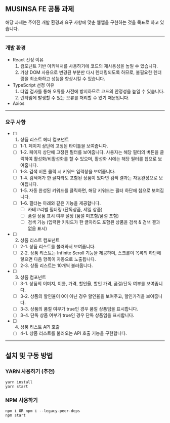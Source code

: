 
## MUSINSA FE 공통 과제

해당 과제는 주어진 개발 환경과 요구 사항에 맞춘 웹앱을 구현하는 것을 목표로 하고 있습니다.

---

### 개발 환경

- React
  선정 이유
    1) 컴포넌트 기반 아키텍처를 사용하기에 코드의 재사용성을 높일 수 있습니다.
    2) 가상 DOM 사용으로 변경된 부분만 다시 렌더링되도록 하므로, 불필요한 렌더링을 최소화하고 성능을 향상시킬 수 있습니다.
- TypeScript
  선정 이유
    1) 타입 검사를 통해 오류를 사전에 방지하므로 코드의 안정성을 높일 수 있습니다.
    2) 런타임에 발생할 수 있는 오류를 처리할 수 있기 때문입니다.
- Axios

---

### 요구 사항

- [ ] 1. 상품 리스트 헤더 컴포넌트
  - [ ] 1-1. 페이지 상단에 고정된 타이틀을 보여줍니다.
  - [ ] 1-2. 페이지 상단에 고정된 필터를 보여줍니다.  사용자는 해당 필터의 버튼을 클릭하여 활성화/비활성화를 할 수 있으며, 활성화 시에는 해당 필터를 칩으로 보여줍니다.
  - [ ] 1-3. 검색 버튼 클릭 시 키워드 입력창을 보여줍니다.
  - [ ] 1-4. 검색어가 한 글자라도 포함된 상품이 있다면 검색 결과는 자동완성으로 보여집니다.  
  - [ ] 1-5. 자동 완성된 키워드를 클릭하면, 해당 키워드는 필터 하단에 칩으로 보여집니다.
  - [ ] 1-6. 필터는 아래와 같은 기능을 제공합니다.
    - [ ] 카테고리별 필터링 (단독상품, 세일 상품)
    - [ ] 품절 상품 표시 여부 설정 (품절 미포함/품절 포함)
    - [ ] 검색 기능 (입력한 키워드가 한 글자라도 포함된 상품을 검색 & 검색 결과 없음 표시)

- [ ] 2. 상품 리스트 컴포넌트
  - [ ] 2-1. 상품 리스트를 불러와서 보여줍니다.
  - [ ] 2-2. 상품 리스트는 Infinite Scroll 기능을 제공하며, 스크롤이 목록의 하단에 닿으면 다음 항목이 자동으로 노출됩니다.
  - [ ] 2-3. 상품 리스트는 10개씩 불러옵니다.

- [ ] 3. 상품 컴포넌트
  - [ ] 3-1. 상품의 이미지, 이름, 가격, 할인율, 할인 가격, 품절/단독 여부를 보여줍니다.
  - [ ] 3-2. 상품의 할인율이 0이 아닌 경우 할인율을 보여주고, 할인가격을 보여줍니다.
  - [ ] 3-3. 상품의 품절 여부가 true인 경우 품절 상품임을 표시합니다.
  - [ ] 3-4. 단독 상품 여부가 true인 경우 단독 상품임을 표시합니다.

- [ ] 4. 상품 리스트 API 호출
  - [ ] 4-1. 상품 리스트를 불러오는 API 호출 기능을  구현합니다.

---

## 설치 및 구동 방법

### YARN 사용하기 (추천)

```
yarn install
yarn start
```

### NPM 사용하기

```
npm i OR npm i --legacy-peer-deps
npm start
```